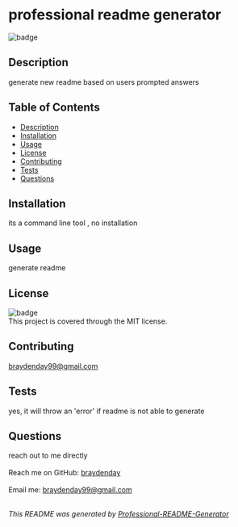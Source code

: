 
<h1 text-align="center">professional readme generator</h1>
  
![badge](https://img.shields.io/badge/license-MIT-brightgreen)<br>

## Description
generate new readme based on users prompted answers

## Table of Contents
- [Description](#description)
- [Installation](#installation)
- [Usage](#usage)
- [License](#license)
- [Contributing](#contributing)
- [Tests](#tests)
- [Questions](#questions)

## Installation
its a command line tool , no installation

## Usage
generate readme

## License
![badge](https://img.shields.io/badge/license-MIT-brightgreen)
<br>
This project is covered through the MIT license. 

## Contributing
braydenday99@gmail.com

## Tests
yes, it will throw an 'error' if readme is not able to generate

## Questions
reach out to me directly <br>
<br>
Reach me on GitHub: [braydenday](https://github.com/braydenday)<br>
<br>
Email me: braydenday99@gmail.com<br><br>

_This README was generated by [Professional-README-Generator](https://github.com/braydenday/Professional-README-Generator)_
    